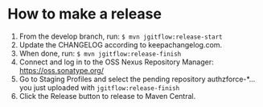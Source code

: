 # How to make a release

1. From the develop branch, run: `$ mvn jgitflow:release-start`
1. Update the CHANGELOG according to keepachangelog.com.
1. When done, run: `$ mvn jgitflow:release-finish`
1. Connect and log in to the OSS Nexus Repository Manager: https://oss.sonatype.org/
1. Go to Staging Profiles and select the pending repository authzforce-*... you just uploaded with `jgitflow:release-finish`
1. Click the Release button to release to Maven Central.